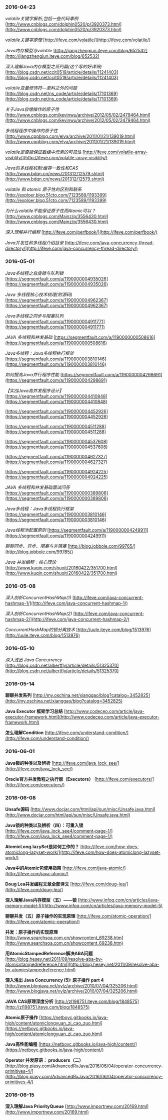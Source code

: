 ### 2016-04-23
*volatile关键字解析,包括一些代码事例* 	[http://www.cnblogs.com/dolphin0520/p/3920373.html](http://www.cnblogs.com/dolphin0520/p/3920373.html)

*volatile关键字原理*	[http://ifeve.com/volatile/](http://ifeve.com/volatile/)

*Java内存模型与volatile* [http://jiangzhengjun.iteye.com/blog/652532](http://jiangzhengjun.iteye.com/blog/652532)

*深入理解Java内存模型之系列篇(这个写的好详细)* [http://blog.csdn.net/ccit0519/article/details/11241403](http://blog.csdn.net/ccit0519/article/details/11241403)

*volatile变量修饰符—意料之外的问题* [http://blog.csdn.net/ns_code/article/details/17101369](http://blog.csdn.net/ns_code/article/details/17101369)

*关于Java自增操作的原子性*  [http://www.cnblogs.com/kevinwu/archive/2012/05/02/2479464.html](http://www.cnblogs.com/kevinwu/archive/2012/05/02/2479464.html)

*多线程程序中操作的原子性*  [http://www.cppblog.com/elva/archive/2011/01/21/139019.html](http://www.cppblog.com/elva/archive/2011/01/21/139019.html)

*volatile是否能保证数组中元素的可见性* [http://ifeve.com/volatile-array-visiblity/](http://ifeve.com/volatile-array-visiblity/)

*Java的多线程机制:缓存一致性和CAS* [http://www.bdqn.cn/news/201312/12579.shtml](http://www.bdqn.cn/news/201312/12579.shtml)

*volatile 和 atomic 原子性的区别和联系* [http://exploer.blog.51cto.com/7123589/1193399](http://exploer.blog.51cto.com/7123589/1193399)

*为什么volatile不能保证原子性而Atomic可以？* [http://www.cnblogs.com/Mainz/p/3556430.html](http://www.cnblogs.com/Mainz/p/3556430.html)

*深入理解并行编程*	[http://ifeve.com/perfbook/](http://ifeve.com/perfbook/)

*Java并发性和多线程介绍目录*	[http://ifeve.com/java-concurrency-thread-directory/](http://ifeve.com/java-concurrency-thread-directory/)

### 2016-05-01
*Java多线程之自旋锁与队列锁*	[https://segmentfault.com/a/1190000004935026](https://segmentfault.com/a/1190000004935026)

*Java 多线程核心技术梳理(附源码)*	[https://segmentfault.com/a/1190000004962367](https://segmentfault.com/a/1190000004962367)

*Java多线程之同步与阻塞队列*	[https://segmentfault.com/a/1190000004911771](https://segmentfault.com/a/1190000004911771)

*JAVA 多线程和并发基础*	[https://segmentfault.com/a/1190000000508616](https://segmentfault.com/a/1190000000508616)

*Java多线程：Java多线程执行框架*	[https://segmentfault.com/a/1190000003810146](https://segmentfault.com/a/1190000003810146)

*如何提高Java并行程序性能*		[https://segmentfault.com/a/1190000004298691](https://segmentfault.com/a/1190000004298691)

*【实战Java高并发程序设计】*
[https://segmentfault.com/a/1190000004410848](https://segmentfault.com/a/1190000004410848)

[https://segmentfault.com/a/1190000004452926](https://segmentfault.com/a/1190000004452926)

[https://segmentfault.com/a/1190000004511288](https://segmentfault.com/a/1190000004511288)

[https://segmentfault.com/a/1190000004537608](https://segmentfault.com/a/1190000004537608)

[https://segmentfault.com/a/1190000004627327](https://segmentfault.com/a/1190000004627327)

[https://segmentfault.com/a/1190000004924225](https://segmentfault.com/a/1190000004924225)

*JAVA 多线程和并发基础面试问答*	[https://segmentfault.com/a/1190000000389806](https://segmentfault.com/a/1190000000389806)

*Java多线程：Java多线程执行框架*	[https://segmentfault.com/a/1190000003810146](https://segmentfault.com/a/1190000003810146)

*Java线程池配置原则*	[https://segmentfault.com/a/1190000004249911](https://segmentfault.com/a/1190000004249911)

*聊聊同步、异步、阻塞与非阻塞*	[http://blog.jobbole.com/99765/](http://blog.jobbole.com/99765/)

*Java 并发编程：核心理论*		[http://www.kuqin.com/shuoit/20160422/351700.html](http://www.kuqin.com/shuoit/20160422/351700.html)

### 2016-05-08
*深入剖析ConcurrentHashMap(1)*	[http://ifeve.com/java-concurrent-hashmap-1/](http://ifeve.com/java-concurrent-hashmap-1/)

*深入剖析ConcurrentHashMap(2)*	[http://ifeve.com/java-concurrent-hashmap-2/](http://ifeve.com/java-concurrent-hashmap-2/)

*ConcurrentHashMap的锁分离技术*	[http://uule.iteye.com/blog/1513976](http://uule.iteye.com/blog/1513976)

### 2016-05-10
*深入浅出 Java Concurrency*	[http://blog.csdn.net/albertfly/article/details/51325370](http://blog.csdn.net/albertfly/article/details/51325370)

### 2016-05-14
**聊聊并发系列**	[http://my.oschina.net/xianggao/blog?catalog=3452825](http://my.oschina.net/xianggao/blog?catalog=3452825)

**Java Executor 框架学习总结** 	[http://www.codeceo.com/article/java-executor-framework.html](http://www.codeceo.com/article/java-executor-framework.html)

**怎么理解Condition**	[http://ifeve.com/understand-condition/](http://ifeve.com/understand-condition/)

### 2016-06-01
**Java锁的种类以及辨析**		[http://ifeve.com/java_lock_see/](http://ifeve.com/java_lock_see/)

**Oracle官方并发教程之执行器（Executors）**	[http://ifeve.com/executors/](http://ifeve.com/executors/)

### 2016-06-08
**Unsafe源码**	[http://www.docjar.com/html/api/sun/misc/Unsafe.java.html](http://www.docjar.com/html/api/sun/misc/Unsafe.java.html)

**Java锁的种类以及辨析（四）：可重入锁**	[http://ifeve.com/java_lock_see4/comment-page-1/](http://ifeve.com/java_lock_see4/comment-page-1/)

**AtomicLong.lazySet是如何工作的？**		[http://ifeve.com/how-does-atomiclong-lazyset-work/](http://ifeve.com/how-does-atomiclong-lazyset-work/)

**Java中的Atomic包使用指南**		[http://ifeve.com/java-atomic/](http://ifeve.com/java-atomic/)

**Doug Lea并发编程文章全部译文**	[http://ifeve.com/doug-lea/](http://ifeve.com/doug-lea/)

**深入理解Java内存模型（五）——锁**		[http://www.infoq.com/cn/articles/java-memory-model-5](http://www.infoq.com/cn/articles/java-memory-model-5)

**聊聊并发（五）原子操作的实现原理**	[http://ifeve.com/atomic-operation/](http://ifeve.com/atomic-operation/)

**并发：原子操作的实现原理**	[http://www.searchsoa.com.cn/showcontent_69238.htm](http://www.searchsoa.com.cn/showcontent_69238.htm)

**用AtomicStampedReference解决ABA问题**	[http://blog.hesey.net/2011/09/resolve-aba-by-atomicstampedreference.html](http://blog.hesey.net/2011/09/resolve-aba-by-atomicstampedreference.html)

**深入浅出 Java Concurrency (5): 原子操作 part 4**	[http://www.blogjava.net/xylz/archive/2010/07/04/325206.html](http://www.blogjava.net/xylz/archive/2010/07/04/325206.html)

**JAVA CAS原理深度分析**		[http://zl198751.iteye.com/blog/1848575](http://zl198751.iteye.com/blog/1848575)

**Atomic原子操作**	[https://netboyc.gitbooks.io/java-high/content/atomiclongyuan_zi_cao_zuo.html](https://netboyc.gitbooks.io/java-high/content/atomiclongyuan_zi_cao_zuo.html)

**Java高性能编程**	[https://netboyc.gitbooks.io/java-high/content/](https://netboyc.gitbooks.io/java-high/content/)

**Operator 并发原语： producers（二）**	[http://blog.piasy.com/AdvancedRxJava/2016/06/04/operator-concurrency-primitives-4/](http://blog.piasy.com/AdvancedRxJava/2016/06/04/operator-concurrency-primitives-4/)

### 2016-06-15
**深入理解Java PriorityQueue**	[http://www.importnew.com/20169.html](http://www.importnew.com/20169.html)